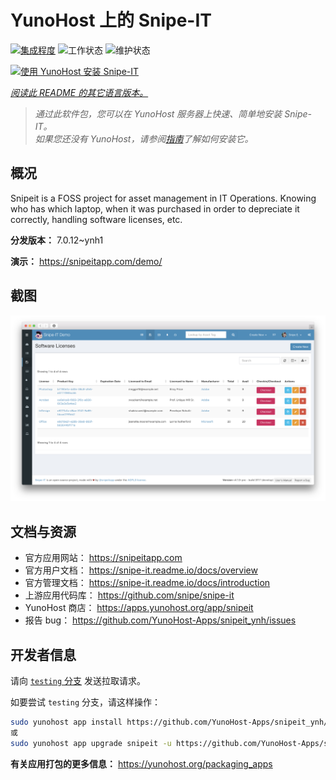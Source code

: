 <!--
注意：此 README 由 <https://github.com/YunoHost/apps/tree/master/tools/readme_generator> 自动生成
请勿手动编辑。
-->

# YunoHost 上的 Snipe-IT

[![集成程度](https://dash.yunohost.org/integration/snipeit.svg)](https://ci-apps.yunohost.org/ci/apps/snipeit/) ![工作状态](https://ci-apps.yunohost.org/ci/badges/snipeit.status.svg) ![维护状态](https://ci-apps.yunohost.org/ci/badges/snipeit.maintain.svg)

[![使用 YunoHost 安装 Snipe-IT](https://install-app.yunohost.org/install-with-yunohost.svg)](https://install-app.yunohost.org/?app=snipeit)

*[阅读此 README 的其它语言版本。](./ALL_README.md)*

> *通过此软件包，您可以在 YunoHost 服务器上快速、简单地安装 Snipe-IT。*  
> *如果您还没有 YunoHost，请参阅[指南](https://yunohost.org/install)了解如何安装它。*

## 概况

Snipeit is a FOSS project for asset management in IT Operations. Knowing who has which laptop, when it was purchased in order to depreciate it correctly, handling software licenses, etc.

**分发版本：** 7.0.12~ynh1

**演示：** <https://snipeitapp.com/demo/>

## 截图

![Snipe-IT 的截图](./doc/screenshots/screenshot.png)

## 文档与资源

- 官方应用网站： <https://snipeitapp.com>
- 官方用户文档： <https://snipe-it.readme.io/docs/overview>
- 官方管理文档： <https://snipe-it.readme.io/docs/introduction>
- 上游应用代码库： <https://github.com/snipe/snipe-it>
- YunoHost 商店： <https://apps.yunohost.org/app/snipeit>
- 报告 bug： <https://github.com/YunoHost-Apps/snipeit_ynh/issues>

## 开发者信息

请向 [`testing` 分支](https://github.com/YunoHost-Apps/snipeit_ynh/tree/testing) 发送拉取请求。

如要尝试 `testing` 分支，请这样操作：

```bash
sudo yunohost app install https://github.com/YunoHost-Apps/snipeit_ynh/tree/testing --debug
或
sudo yunohost app upgrade snipeit -u https://github.com/YunoHost-Apps/snipeit_ynh/tree/testing --debug
```

**有关应用打包的更多信息：** <https://yunohost.org/packaging_apps>
